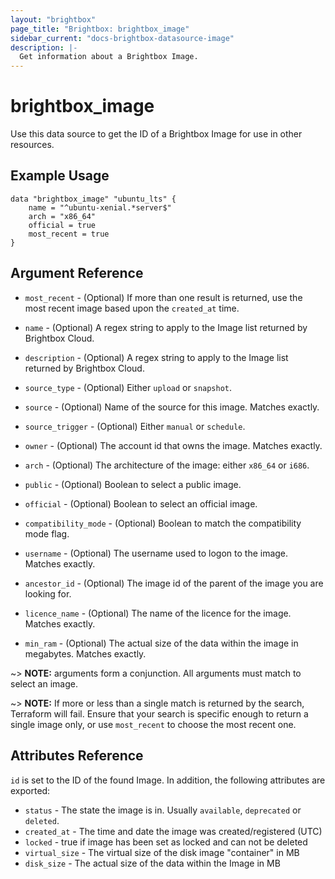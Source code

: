 ```yaml
---
layout: "brightbox"
page_title: "Brightbox: brightbox_image"
sidebar_current: "docs-brightbox-datasource-image"
description: |-
  Get information about a Brightbox Image.
---
```


# brightbox\_image

Use this data source to get the ID of a Brightbox Image for use in other
resources.

## Example Usage

```hcl
data "brightbox_image" "ubuntu_lts" {
	name = "^ubuntu-xenial.*server$"
	arch = "x86_64"
	official = true
	most_recent = true
}
```

## Argument Reference

* `most_recent` - (Optional) If more than one result is returned, use
the most recent image based upon the `created_at` time.

* `name` - (Optional) A regex string to apply to the Image list returned
by Brightbox Cloud.

* `description` - (Optional) A regex string to apply to the Image list
returned by Brightbox Cloud.

* `source_type` - (Optional) Either `upload` or `snapshot`.

* `source` - (Optional) Name of the source for this image. Matches exactly. 

* `source_trigger` - (Optional) Either `manual` or `schedule`.

* `owner` - (Optional) The account id that owns the image. Matches
exactly.

* `arch` - (Optional) The architecture of the image: either `x86_64` or
`i686`.

* `public` - (Optional) Boolean to select a public image.

* `official` - (Optional) Boolean to select an official image.

* `compatibility_mode` - (Optional) Boolean to match the compatibility
mode flag.

* `username` - (Optional) The username used to logon to the image. Matches
exactly.

* `ancestor_id` - (Optional) The image id of the parent of the image
you are looking for.

* `licence_name` - (Optional) The name of the licence for the
image. Matches exactly.

* `min_ram` - (Optional) The actual size of the data within the image in megabytes. Matches exactly.

~> **NOTE:** arguments form a conjunction. All arguments must match to
select an image.

~> **NOTE:** If more or less than a single match is returned by the
search, Terraform will fail. Ensure that your search is specific enough
to return a single image only, or use `most_recent` to choose the most
recent one.

## Attributes Reference

`id` is set to the ID of the found Image. In addition, the following attributes
are exported:

* `status` - The state the image is in. Usually `available`, `deprecated`
or `deleted`.
* `created_at` - The time and date the image was created/registered (UTC)
* `locked` - true if image has been set as locked and can not be deleted
* `virtual_size` - The virtual size of the disk image "container" in MB
* `disk_size` - The actual size of the data within the Image in MB
